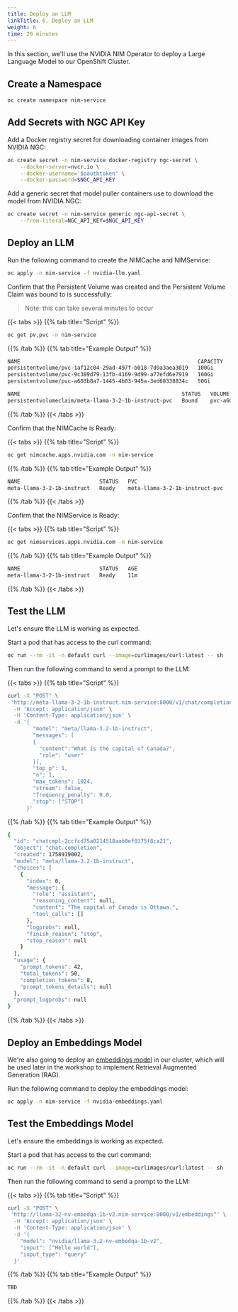 ```yaml
---
title: Deploy an LLM
linkTitle: 6. Deploy an LLM
weight: 6
time: 20 minutes
---
```


In this section, we'll use the NVIDIA NIM Operator to deploy a Large Language Model 
to our OpenShift Cluster. 

## Create a Namespace

``` bash
oc create namespace nim-service
```

## Add Secrets with NGC API Key

Add a Docker registry secret for downloading container images from NVIDIA NGC:

``` bash
oc create secret -n nim-service docker-registry ngc-secret \
    --docker-server=nvcr.io \
    --docker-username='$oauthtoken' \
    --docker-password=$NGC_API_KEY
```

Add a generic secret that model puller containers use to download the model from NVIDIA NGC:

``` bash
oc create secret -n nim-service generic ngc-api-secret \
    --from-literal=NGC_API_KEY=$NGC_API_KEY
```

## Deploy an LLM

Run the following command to create the NIMCache and NIMService: 

``` bash
oc apply -n nim-service -f nvidia-llm.yaml
```

Confirm that the Persistent Volume was created and the Persistent Volume Claim 
was bound to is successfully: 

> Note: this can take several minutes to occur 

{{< tabs >}}
{{% tab title="Script" %}}

``` bash
oc get pv,pvc -n nim-service
```

{{% /tab %}}
{{% tab title="Example Output" %}}

``` bash
NAME                                                        CAPACITY   ACCESS MODES   RECLAIM POLICY   STATUS   CLAIM                                                   STORAGECLASS   VOLUMEATTRIBUTESCLASS   REASON   AGE
persistentvolume/pvc-1af12c04-29ad-497f-b018-7d9a3aea3019   100Gi      RWO            Delete           Bound    openshift-monitoring/prometheus-data-prometheus-k8s-1   gp3-csi        <unset>                          4h15m
persistentvolume/pvc-9c389d79-13fb-4169-9d99-a77efd6e7919   100Gi      RWO            Delete           Bound    openshift-monitoring/prometheus-data-prometheus-k8s-0   gp3-csi        <unset>                          4h15m
persistentvolume/pvc-a603b8a7-1445-4b03-945a-3ed68338834c   50Gi       RWO            Delete           Bound    nim-service/meta-llama-3-2-1b-instruct-pvc              gp3-csi        <unset>                          114s

NAME                                                   STATUS   VOLUME                                     CAPACITY   ACCESS MODES   STORAGECLASS   VOLUMEATTRIBUTESCLASS   AGE
persistentvolumeclaim/meta-llama-3-2-1b-instruct-pvc   Bound    pvc-a603b8a7-1445-4b03-945a-3ed68338834c   50Gi       RWO            gp3-csi        <unset>                 7m8s
```

{{% /tab %}}
{{< /tabs >}}

Confirm that the NIMCache is Ready: 

{{< tabs >}}
{{% tab title="Script" %}}

``` bash
oc get nimcache.apps.nvidia.com -n nim-service
```

{{% /tab %}}
{{% tab title="Example Output" %}}

``` bash
NAME                         STATUS   PVC                              AGE
meta-llama-3-2-1b-instruct   Ready    meta-llama-3-2-1b-instruct-pvc   9m50s
```

{{% /tab %}}
{{< /tabs >}}

Confirm that the NIMService is Ready:

{{< tabs >}}
{{% tab title="Script" %}}

``` bash
oc get nimservices.apps.nvidia.com -n nim-service
```

{{% /tab %}}
{{% tab title="Example Output" %}}

``` bash
NAME                         STATUS   AGE
meta-llama-3-2-1b-instruct   Ready    11m
```

{{% /tab %}}
{{< /tabs >}}

## Test the LLM 

Let's ensure the LLM is working as expected. 

Start a pod that has access to the curl command: 

``` bash
oc run --rm -it -n default curl --image=curlimages/curl:latest -- sh
```

Then run the following command to send a prompt to the LLM: 

{{< tabs >}}
{{% tab title="Script" %}}

``` bash
curl -X "POST" \
 'http://meta-llama-3-2-1b-instruct.nim-service:8000/v1/chat/completions' \
  -H 'Accept: application/json' \
  -H 'Content-Type: application/json' \
  -d '{
        "model": "meta/llama-3.2-1b-instruct",
        "messages": [
        {
          "content":"What is the capital of Canada?",
          "role": "user"
        }],
        "top_p": 1,
        "n": 1,
        "max_tokens": 1024,
        "stream": false,
        "frequency_penalty": 0.0,
        "stop": ["STOP"]
      }'
```

{{% /tab %}}
{{% tab title="Example Output" %}}

``` bash
{
  "id": "chatcmpl-2ccfcd75a0214518aab0ef0375f8ca21",
  "object": "chat.completion",
  "created": 1758919002,
  "model": "meta/llama-3.2-1b-instruct",
  "choices": [
    {
      "index": 0,
      "message": {
        "role": "assistant",
        "reasoning_content": null,
        "content": "The capital of Canada is Ottawa.",
        "tool_calls": []
      },
      "logprobs": null,
      "finish_reason": "stop",
      "stop_reason": null
    }
  ],
  "usage": {
    "prompt_tokens": 42,
    "total_tokens": 50,
    "completion_tokens": 8,
    "prompt_tokens_details": null
  },
  "prompt_logprobs": null
}
```

{{% /tab %}}
{{< /tabs >}}

## Deploy an Embeddings Model

We're also going to deploy an [embeddings model](https://build.nvidia.com/nvidia/llama-3_2-nv-embedqa-1b-v2/deploy) 
in our cluster, which will be used later in the workshop to implement Retrieval Augmented Generation (RAG). 

Run the following command to deploy the embeddings model: 

``` bash
oc apply -n nim-service -f nvidia-embeddings.yaml
```

## Test the Embeddings Model

Let's ensure the embeddings is working as expected.

Start a pod that has access to the curl command:

``` bash
oc run --rm -it -n default curl --image=curlimages/curl:latest -- sh
```

Then run the following command to send a prompt to the LLM:

{{< tabs >}}
{{% tab title="Script" %}}

``` bash
curl -X "POST" \
 'http://llama-32-nv-embedqa-1b-v2.nim-service:8000/v1/embeddings"' \
  -H 'Accept: application/json' \
  -H 'Content-Type: application/json' \
  -d '{
    "model": "nvidia/llama-3.2-nv-embedqa-1b-v2",
    "input": ["Hello world"],
    "input_type": "query"
  }'
```

{{% /tab %}}
{{% tab title="Example Output" %}}

``` bash
TBD
```

{{% /tab %}}
{{< /tabs >}}